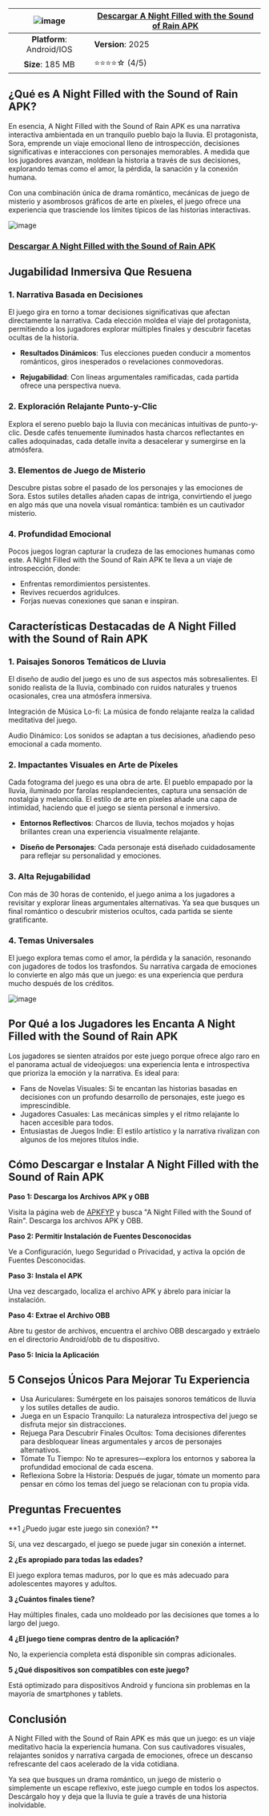 | ![image](https://github.com/user-attachments/assets/cf2e0edf-cc59-40ff-996e-b89e3cf5ddc2) | [Descargar A Night Filled with the Sound of Rain APK](https://tinyurl.com/33we2wdb)  |
|:-------------------------------------------------:|-----------------------|
| **Platform**: Android/IOS                       | **Version**: 2025      |
| **Size**: 185 MB                                  | ⭐⭐⭐⭐☆ (4/5) |

## ¿Qué es A Night Filled with the Sound of Rain APK?

En esencia, A Night Filled with the Sound of Rain APK es una narrativa interactiva ambientada en un tranquilo pueblo bajo la lluvia. El protagonista, Sora, emprende un viaje emocional lleno de introspección, decisiones significativas e interacciones con personajes memorables. A medida que los jugadores avanzan, moldean la historia a través de sus decisiones, explorando temas como el amor, la pérdida, la sanación y la conexión humana.

Con una combinación única de drama romántico, mecánicas de juego de misterio y asombrosos gráficos de arte en píxeles, el juego ofrece una experiencia que trasciende los límites típicos de las historias interactivas.

![image](https://github.com/user-attachments/assets/05a8e038-bb1e-476e-8919-977f94fa1afe)

### [Descargar A Night Filled with the Sound of Rain APK](https://tinyurl.com/33we2wdb)
## Jugabilidad Inmersiva Que Resuena
### 1. Narrativa Basada en Decisiones

El juego gira en torno a tomar decisiones significativas que afectan directamente la narrativa. Cada elección moldea el viaje del protagonista, permitiendo a los jugadores explorar múltiples finales y descubrir facetas ocultas de la historia.

- **Resultados Dinámicos**: Tus elecciones pueden conducir a momentos románticos, giros inesperados o revelaciones conmovedoras.

- **Rejugabilidad**: Con líneas argumentales ramificadas, cada partida ofrece una perspectiva nueva.

### 2. Exploración Relajante Punto-y-Clic

Explora el sereno pueblo bajo la lluvia con mecánicas intuitivas de punto-y-clic. Desde cafés tenuemente iluminados hasta charcos reflectantes en calles adoquinadas, cada detalle invita a desacelerar y sumergirse en la atmósfera.

### 3. Elementos de Juego de Misterio

Descubre pistas sobre el pasado de los personajes y las emociones de Sora. Estos sutiles detalles añaden capas de intriga, convirtiendo el juego en algo más que una novela visual romántica: también es un cautivador misterio.

### 4. Profundidad Emocional

Pocos juegos logran capturar la crudeza de las emociones humanas como este. A Night Filled with the Sound of Rain APK te lleva a un viaje de introspección, donde:
- Enfrentas remordimientos persistentes.
- Revives recuerdos agridulces.
- Forjas nuevas conexiones que sanan e inspiran.

## Características Destacadas de A Night Filled with the Sound of Rain APK

### 1. Paisajes Sonoros Temáticos de Lluvia

El diseño de audio del juego es uno de sus aspectos más sobresalientes. El sonido realista de la lluvia, combinado con ruidos naturales y truenos ocasionales, crea una atmósfera inmersiva.

Integración de Música Lo-fi: La música de fondo relajante realza la calidad meditativa del juego.

Audio Dinámico: Los sonidos se adaptan a tus decisiones, añadiendo peso emocional a cada momento.
### 2. Impactantes Visuales en Arte de Píxeles

Cada fotograma del juego es una obra de arte. El pueblo empapado por la lluvia, iluminado por farolas resplandecientes, captura una sensación de nostalgia y melancolía. El estilo de arte en píxeles añade una capa de intimidad, haciendo que el juego se sienta personal e inmersivo.

- **Entornos Reflectivos**: Charcos de lluvia, techos mojados y hojas brillantes crean una experiencia visualmente relajante.

- **Diseño de Personajes**: Cada personaje está diseñado cuidadosamente para reflejar su personalidad y emociones.

### 3. Alta Rejugabilidad

Con más de 30 horas de contenido, el juego anima a los jugadores a revisitar y explorar líneas argumentales alternativas. Ya sea que busques un final romántico o descubrir misterios ocultos, cada partida se siente gratificante.

### 4. Temas Universales

El juego explora temas como el amor, la pérdida y la sanación, resonando con jugadores de todos los trasfondos. Su narrativa cargada de emociones lo convierte en algo más que un juego: es una experiencia que perdura mucho después de los créditos.

![image](https://github.com/user-attachments/assets/2bb64889-132c-4d82-b4ae-22e91bc063bd)

## Por Qué a los Jugadores les Encanta A Night Filled with the Sound of Rain APK

Los jugadores se sienten atraídos por este juego porque ofrece algo raro en el panorama actual de videojuegos: una experiencia lenta e introspectiva que prioriza la emoción y la narrativa. Es ideal para:
- Fans de Novelas Visuales: Si te encantan las historias basadas en decisiones con un profundo desarrollo de personajes, este juego es imprescindible.
- Jugadores Casuales: Las mecánicas simples y el ritmo relajante lo hacen accesible para todos.
- Entusiastas de Juegos Indie: El estilo artístico y la narrativa rivalizan con algunos de los mejores títulos indie.

## Cómo Descargar e Instalar A Night Filled with the Sound of Rain APK

**Paso 1: Descarga los Archivos APK y OBB**

Visita la página web de [APKFYP](https://tinyurl.com/55wsbnrk) y busca "A Night Filled with the Sound of Rain". Descarga los archivos APK y OBB.

**Paso 2: Permitir Instalación de Fuentes Desconocidas**

Ve a Configuración, luego Seguridad o Privacidad, y activa la opción de Fuentes Desconocidas.

**Paso 3: Instala el APK**

Una vez descargado, localiza el archivo APK y ábrelo para iniciar la instalación.

**Paso 4: Extrae el Archivo OBB**

Abre tu gestor de archivos, encuentra el archivo OBB descargado y extráelo en el directorio Android/obb de tu dispositivo.

**Paso 5: Inicia la Aplicación**

## 5 Consejos Únicos Para Mejorar Tu Experiencia
- Usa Auriculares: Sumérgete en los paisajes sonoros temáticos de lluvia y los sutiles detalles de audio.
- Juega en un Espacio Tranquilo: La naturaleza introspectiva del juego se disfruta mejor sin distracciones.
- Rejuega Para Descubrir Finales Ocultos: Toma decisiones diferentes para desbloquear líneas argumentales y arcos de personajes alternativos.
- Tómate Tu Tiempo: No te apresures—explora los entornos y saborea la profundidad emocional de cada escena.
- Reflexiona Sobre la Historia: Después de jugar, tómate un momento para pensar en cómo los temas del juego se relacionan con tu propia vida.

## Preguntas Frecuentes

**1 ¿Puedo jugar este juego sin conexión? **

Sí, una vez descargado, el juego se puede jugar sin conexión a internet.

**2 ¿Es apropiado para todas las edades?** 

El juego explora temas maduros, por lo que es más adecuado para adolescentes mayores y adultos.

**3 ¿Cuántos finales tiene?** 

Hay múltiples finales, cada uno moldeado por las decisiones que tomes a lo largo del juego.

**4 ¿El juego tiene compras dentro de la aplicación?** 

No, la experiencia completa está disponible sin compras adicionales.

**5 ¿Qué dispositivos son compatibles con este juego?** 

Está optimizado para dispositivos Android y funciona sin problemas en la mayoría de smartphones y tablets.

## Conclusión

A Night Filled with the Sound of Rain APK es más que un juego: es un viaje meditativo hacia la experiencia humana. Con sus cautivadores visuales, relajantes sonidos y narrativa cargada de emociones, ofrece un descanso refrescante del caos acelerado de la vida cotidiana.

Ya sea que busques un drama romántico, un juego de misterio o simplemente un escape reflexivo, este juego cumple en todos los aspectos. Descárgalo hoy y deja que la lluvia te guíe a través de una historia inolvidable.
